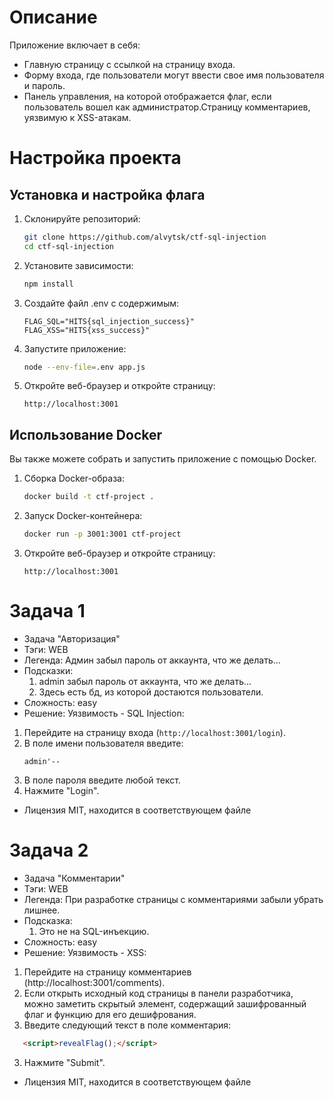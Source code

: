 # Описание
Приложение включает в себя:

- Главную страницу с ссылкой на страницу входа.
- Форму входа, где пользователи могут ввести свое имя пользователя и пароль.
- Панель управления, на которой отображается флаг, если пользователь вошел как администратор.Страницу комментариев, уязвимую к XSS-атакам.

# Настройка проекта

## Установка и настройка флага

1. Склонируйте репозиторий:
    ```bash
    git clone https://github.com/alvytsk/ctf-sql-injection
    cd ctf-sql-injection
    ```

2. Установите зависимости:
    ```bash
    npm install
    ```

3. Создайте файл .env с содержимым:
    ```env
    FLAG_SQL="HITS{sql_injection_success}"
    FLAG_XSS="HITS{xss_success}"
    ```
 
4. Запустите приложение:
    ```bash
    node --env-file=.env app.js
    ```

5. Откройте веб-браузер и откройте страницу:
    ```
    http://localhost:3001
    ```

## Использование Docker

Вы также можете собрать и запустить приложение с помощью Docker.

1. Сборка Docker-образа:
    ```bash
    docker build -t ctf-project .
    ```

2. Запуск Docker-контейнера:
    ```bash
    docker run -p 3001:3001 ctf-project
    ```

3. Откройте веб-браузер и откройте страницу:
    ```
    http://localhost:3001
    ```


# Задача 1
- Задача "Авторизация"
- Тэги: WEB
- Легенда: Админ забыл пароль от аккаунта, что же делать...
- Подсказки:
    1. admin забыл пароль от аккаунта, что же делать...
    2. Здесь есть бд, из которой достаются пользователи.
- Сложность: easy
- Решение:
Уязвимость - SQL Injection:

1. Перейдите на страницу входа (`http://localhost:3001/login`).
2. В поле имени пользователя введите:
    ```
    admin'--
    ```
3. В поле пароля введите любой текст.
4. Нажмите "Login".

- Лицензия MIT, находится в соответствующем файле


# Задача 2
- Задача "Комментарии"
- Тэги: WEB
- Легенда: При разработке страницы с комментариями забыли убрать лишнее.
- Подсказка:
    1. Это не на SQL-инъекцию.
- Сложность: easy
- Решение:
Уязвимость - XSS:

1. Перейдите на страницу комментариев (http://localhost:3001/comments).
2. Если открыть исходный код страницы в панели разработчика, можно заметить скрытый элемент, содержащий зашифрованный флаг и функцию для его дешифрования.
3. Введите следующий текст в поле комментария:
 ```html
    <script>revealFlag();</script>
```
3. Нажмите "Submit".

- Лицензия MIT, находится в соответствующем файле
